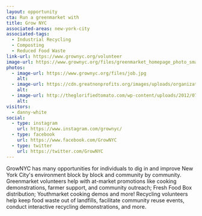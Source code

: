 ```yaml
---
layout: opportunity
cta: Run a greenmarket with
title: Grow NYC
associated-areas: new-york-city
associated-tags: 
  - Industrial Recycling
  - Composting
  - Reduced Food Waste
link-url: https://www.grownyc.org/volunteer
image-url: https://www.grownyc.org/files/greenmarket_homepage_photo_small.jpg
photos:
  - image-url: https://www.grownyc.org/files/job.jpg
    alt:
  - image-url: https://cdn.greatnonprofits.org/images/uploads/organizations/ermin.jpg
    alt:
  - image-url: http://theglorifiedtomato.com/wp-content/uploads/2012/07/DSC_8841.jpg
    alt:
visitors:
  - danny-white
social:
  - type: instagram
    url: https://www.instagram.com/grownyc/
  - type: facebook
    url: https://www.facebook.com/GrowNYC
  - type: twitter
    url: https://twitter.com/GrowNYC
---
```

GrowNYC has many opportunities for individuals to dig in and improve New York City's environment block by block and community by community. Greenmarket volunteers help with at-market promotions like cooking demonstrations, farmer support, and community outreach; Fresh Food Box distribution; Youthmarket cooking demos and more! Recycling volunteers help keep food waste out of landfills, facilitate community reuse events, conduct interactive recycling demonstrations, and more.
